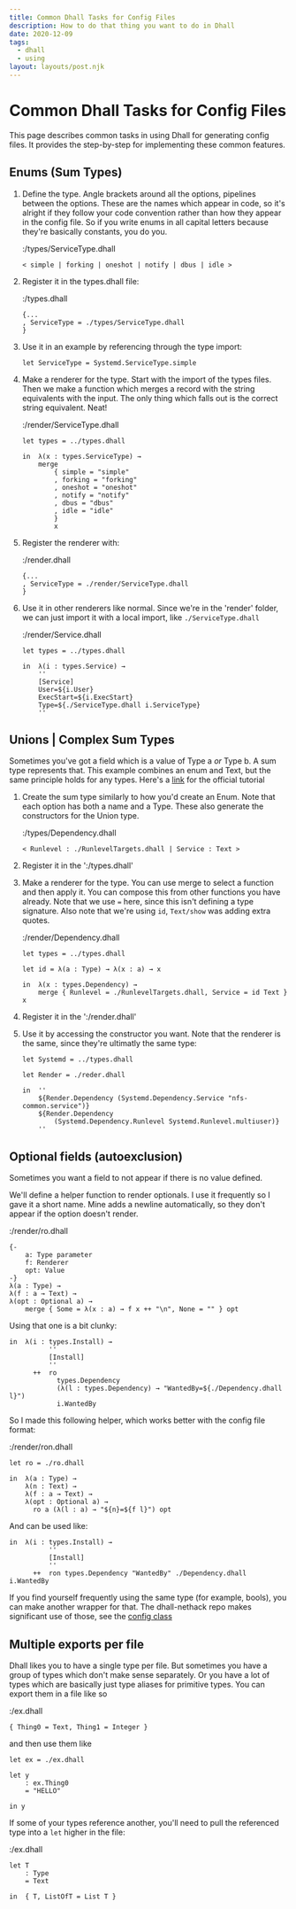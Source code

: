 ```yaml
---
title: Common Dhall Tasks for Config Files
description: How to do that thing you want to do in Dhall 
date: 2020-12-09
tags:
  - dhall
  - using
layout: layouts/post.njk
---
```

# Common Dhall Tasks for Config Files

This page describes common tasks in using Dhall for generating config files. It provides the step-by-step for implementing these common features. 

## Enums (Sum Types)

1. Define the type. Angle brackets around all the options, pipelines between the options. These are the names which appear in code, so it's alright if they follow your code convention rather than how they appear in the config file. So if you write enums in all capital letters because they're basically constants, you do you.

	:/types/ServiceType.dhall
	``` dhall
	< simple | forking | oneshot | notify | dbus | idle >
	```

1. Register it in the types.dhall file:

	:/types.dhall
	``` dhall
	{...
	, ServiceType = ./types/ServiceType.dhall
	}
	```

1. Use it in an example by referencing through the type import:

	```dhall
	let ServiceType = Systemd.ServiceType.simple
	```

1. Make a renderer for the type. Start with the import of the types files. Then we make a function which merges a record with the string equivalents with the input. The only thing which falls out is the correct string equivalent. Neat!

	:/render/ServiceType.dhall
	``` dhall
	let types = ../types.dhall

	in  λ(x : types.ServiceType) →
		merge
			{ simple = "simple"
			, forking = "forking"
			, oneshot = "oneshot"
			, notify = "notify"
			, dbus = "dbus"
			, idle = "idle"
			}
			x
	```

1. Register the renderer with:

	:/render.dhall
	``` dhall
	{...
	, ServiceType = ./render/ServiceType.dhall
	}

1. Use it in other renderers like normal. Since we're in the 'render' folder, we can just import it with a local import, like `./ServiceType.dhall`

	:/render/Service.dhall
	``` dhall
	let types = ../types.dhall

	in  λ(i : types.Service) →
		''
		[Service]
		User=${i.User}
		ExecStart=${i.ExecStart}
		Type=${./ServiceType.dhall i.ServiceType}
		''
	```

## Unions | Complex Sum Types

Sometimes you've got a field which is a value of Type a _or_ Type b. A sum type represents that. This example combines an enum and Text, but the same principle holds for any types. Here's a [link](https://hackage.haskell.org/package/dhall-1.16.1/docs/Dhall-Tutorial.html#g:12) for the official tutorial

1. Create the sum type similarly to how you'd create an Enum. Note that each option has both a name and a Type. These also generate the constructors for the Union type.

	:/types/Dependency.dhall
	``` dhall
	< Runlevel : ./RunlevelTargets.dhall | Service : Text >
	```

1. Register it in the ':/types.dhall'

1. Make a renderer for the type. You can use merge to select a function and then apply it. You can compose this from other functions you have already. Note that we use `=` here, since this isn't defining a type signature. Also note that we're using `id`, `Text/show` was adding extra quotes.

	:/render/Dependency.dhall
	``` dhall
	let types = ../types.dhall

	let id = λ(a : Type) → λ(x : a) → x

	in  λ(x : types.Dependency) →
		merge { Runlevel = ./RunlevelTargets.dhall, Service = id Text } x
	```

1. Register it in the ':/render.dhall'

1. Use it by accessing the constructor you want. Note that the renderer is the same, since they're ultimatly the same type:

	``` dhall
	let Systemd = ../types.dhall

	let Render = ./reder.dhall

	in  ''
		${Render.Dependency (Systemd.Dependency.Service "nfs-common.service")}
		${Render.Dependency
			(Systemd.Dependency.Runlevel Systemd.Runlevel.multiuser)}
		''
	```

## Optional fields (autoexclusion)

Sometimes you want a field to not appear if there is no value defined.

We'll define a helper function to render optionals. I use it frequently so I gave it a short name. Mine adds a newline automatically, so they don't appear if the option doesn't render. 

:/render/ro.dhall
``` dhall
{-
	a: Type parameter
	f: Renderer
	opt: Value
-}
λ(a : Type) →
λ(f : a → Text) →
λ(opt : Optional a) →
	merge { Some = λ(x : a) → f x ++ "\n", None = "" } opt
```

Using that one is a bit clunky:

``` dhall
in  λ(i : types.Install) →
          ''
          [Install]
          ''
      ++  ro
            types.Dependency
            (λ(l : types.Dependency) → "WantedBy=${./Dependency.dhall l}")
            i.WantedBy

```

So I made this following helper, which works better with the config file format:

:/render/ron.dhall
``` dhall
let ro = ./ro.dhall

in  λ(a : Type) →
    λ(n : Text) →
    λ(f : a → Text) →
    λ(opt : Optional a) →
      ro a (λ(l : a) → "${n}=${f l}") opt
```

And can be used like:

``` dhall
in  λ(i : types.Install) →
          ''
          [Install]
          ''
      ++  ron types.Dependency "WantedBy" ./Dependency.dhall i.WantedBy
```

If you find yourself frequently using the same type (for example, bools), you can make another wrapper for that. The dhall-nethack repo makes significant use of those, see the [config class](https://github.com/dhall-lang/dhall-nethack/blob/2b7ea599ae09c077bd8bda82cfb3c2601925e300/render/Config.dhall)

## Multiple exports per file

Dhall likes you to have a single type per file. But sometimes you have a group of types which don't make sense separately. Or you have a lot of types which are basically just type aliases for primitive types. You can export them in a file like so

:/ex.dhall
``` dhall
{ Thing0 = Text, Thing1 = Integer }
```

and then use them like

``` dhall
let ex = ./ex.dhall

let y
    : ex.Thing0
    = "HELLO"

in y
```

If some of your types reference another, you'll need to pull the referenced type into a `let` higher in the file:

:/ex.dhall
``` dhall
let T
    : Type
    = Text

in  { T, ListOfT = List T }
```